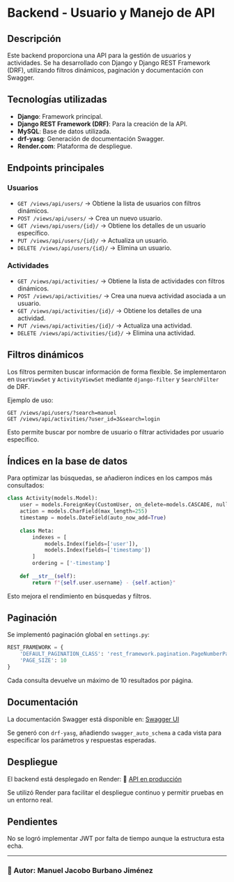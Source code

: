 # Backend - Usuario y Manejo de API

## Descripción
Este backend proporciona una API para la gestión de usuarios y actividades. Se ha desarrollado con Django y Django REST Framework (DRF), utilizando filtros dinámicos, paginación y documentación con Swagger.

## Tecnologías utilizadas
- **Django**: Framework principal.
- **Django REST Framework (DRF)**: Para la creación de la API.
- **MySQL**: Base de datos utilizada.
- **drf-yasg**: Generación de documentación Swagger.
- **Render.com**: Plataforma de despliegue.

## Endpoints principales

### Usuarios
- `GET /views/api/users/` → Obtiene la lista de usuarios con filtros dinámicos.
- `POST /views/api/users/` → Crea un nuevo usuario.
- `GET /views/api/users/{id}/` → Obtiene los detalles de un usuario específico.
- `PUT /views/api/users/{id}/` → Actualiza un usuario.
- `DELETE /views/api/users/{id}/` → Elimina un usuario.

### Actividades
- `GET /views/api/activities/` → Obtiene la lista de actividades con filtros dinámicos.
- `POST /views/api/activities/` → Crea una nueva actividad asociada a un usuario.
- `GET /views/api/activities/{id}/` → Obtiene los detalles de una actividad.
- `PUT /views/api/activities/{id}/` → Actualiza una actividad.
- `DELETE /views/api/activities/{id}/` → Elimina una actividad.

## Filtros dinámicos
Los filtros permiten buscar información de forma flexible. Se implementaron en `UserViewSet` y `ActivityViewSet` mediante `django-filter` y `SearchFilter` de DRF.

Ejemplo de uso:
```
GET /views/api/users/?search=manuel
GET /views/api/activities/?user_id=3&search=login
```
Esto permite buscar por nombre de usuario o filtrar actividades por usuario específico.

## Índices en la base de datos
Para optimizar las búsquedas, se añadieron índices en los campos más consultados:
```python
class Activity(models.Model):
    user = models.ForeignKey(CustomUser, on_delete=models.CASCADE, null=False, blank=False)
    action = models.CharField(max_length=255)
    timestamp = models.DateField(auto_now_add=True)
    
    class Meta:
        indexes = [
            models.Index(fields=['user']),
            models.Index(fields=['timestamp'])
        ]
        ordering = ['-timestamp']
        
    def __str__(self):
        return f"{self.user.username} - {self.action}"
```
Esto mejora el rendimiento en búsquedas y filtros.

## Paginación
Se implementó paginación global en `settings.py`:
```python
REST_FRAMEWORK = {
    'DEFAULT_PAGINATION_CLASS': 'rest_framework.pagination.PageNumberPagination',
    'PAGE_SIZE': 10
}
```
Cada consulta devuelve un máximo de 10 resultados por página.

## Documentación
La documentación Swagger está disponible en:
[Swagger UI](https://prueba-tecnica-backend-492t.onrender.com/swagger/)

Se generó con `drf-yasg`, añadiendo `swagger_auto_schema` a cada vista para especificar los parámetros y respuestas esperadas.

## Despliegue
El backend está desplegado en Render:
🔗 [API en producción](https://prueba-tecnica-backend-492t.onrender.com)

Se utilizó Render para facilitar el despliegue continuo y permitir pruebas en un entorno real.

## Pendientes
No se logró implementar JWT por falta de tiempo aunque la estructura esta echa.

---
### 📌 Autor: **Manuel Jacobo Burbano Jiménez**

